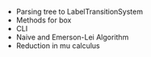 - Parsing tree to LabelTransitionSystem
- Methods for box
- CLI
- Naive and Emerson-Lei Algorithm
- Reduction in mu calculus